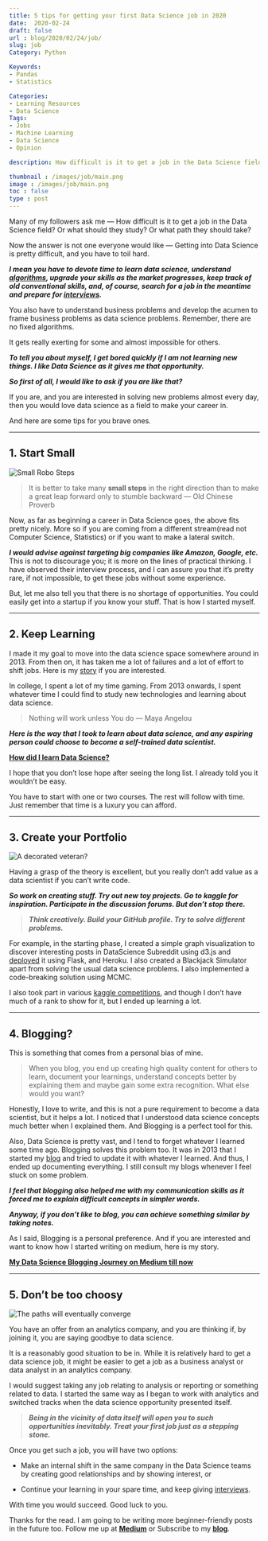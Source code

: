 ```yaml
---
title: 5 tips for getting your first Data Science job in 2020
date:  2020-02-24
draft: false
url : blog/2020/02/24/job/
slug: job
Category: Python

Keywords:
- Pandas
- Statistics

Categories:
- Learning Resources
- Data Science
Tags:
- Jobs
- Machine Learning
- Data Science
- Opinion

description: How difficult is it to get a job in the Data Science field? Or what should they study? Or what path they should take?

thumbnail : /images/job/main.png
image : /images/job/main.png
toc : false
type : post
---
```


Many of my followers ask me — How difficult is it to get a job in the Data Science field? Or what should they study? Or what path they should take?

Now the answer is not one everyone would like — Getting into Data Science is pretty difficult, and you have to toil hard.

***I mean you have to devote time to learn data science, understand [algorithms](https://medium.com/p/three-programming-concepts-for-data-scientists-c264fc3b1de8), upgrade your skills as the market progresses, keep track of old conventional skills, and, of course, search for a job in the meantime and prepare for [interviews](https://medium.com/p/3-mistakes-you-should-not-make-in-a-data-science-interview-9dc37752c8d0).***

You also have to understand business problems and develop the acumen to frame business problems as data science problems. Remember, there are no fixed algorithms.

It gets really exerting for some and almost impossible for others.

***To tell you about myself, I get bored quickly if I am not learning new things. I like Data Science as it gives me that opportunity.***

***So first of all, I would like to ask if you are like that?***

If you are, and you are interested in solving new problems almost every day, then you would love data science as a field to make your career in.

And here are some tips for you brave ones.

---

## 1. Start Small

![Small Robo Steps](/images/job/0.png)

> It is better to take many **small steps** in the right direction than to make a great leap forward only to stumble backward — Old Chinese Proverb

Now, as far as beginning a career in Data Science goes, the above fits pretty nicely. More so if you are coming from a different stream(read not Computer Science, Statistics) or if you want to make a lateral switch.

***I would advise against targeting big companies like Amazon, Google, etc.*** This is not to discourage you; it is more on the lines of practical thinking. I have observed their interview process, and I can assure you that it’s pretty rare, if not impossible, to get these jobs without some experience.

But, let me also tell you that there is no shortage of opportunities. You could easily get into a startup if you know your stuff. That is how I started myself.

---

## 2. Keep Learning

I made it my goal to move into the data science space somewhere around in 2013. From then on, it has taken me a lot of failures and a lot of effort to shift jobs. Here is my [story](https://towardsdatascience.com/how-did-i-start-with-data-science-3f4de6b501b0) if you are interested.

In college, I spent a lot of my time gaming. From 2013 onwards, I spent whatever time I could find to study new technologies and learning about data science.

> Nothing will work unless You do — Maya Angelou

***Here is the way that I took to learn about data science, and any aspiring person could choose to become a self-trained data scientist.***

[**How did I learn Data Science?**](https://towardsdatascience.com/how-did-i-learn-data-science-d5f7fc477997)

I hope that you don’t lose hope after seeing the long list. I already told you it wouldn’t be easy.

You have to start with one or two courses. The rest will follow with time. Just remember that time is a luxury you can afford.

---

## 3. Create your Portfolio

![A decorated veteran?](/images/job/1.png)

Having a grasp of the theory is excellent, but you really don’t add value as a data scientist if you can’t write code.

***So work on creating stuff. Try out new toy projects. Go to kaggle for inspiration. Participate in the discussion forums. But don’t stop there.***

> ***Think creatively. Build your GitHub profile. Try to solve different problems.***

For example, in the starting phase, I created a simple graph visualization to discover interesting posts in DataScience Subreddit using d3.js and [deployed](https://medium.com/p/how-to-deploy-a-streamlit-app-using-an-amazon-free-ec2-instance-416a41f69dc3) it using Flask, and Heroku. I also created a Blackjack Simulator apart from solving the usual data science problems. I also implemented a code-breaking solution using MCMC.

I also took part in various [kaggle competitions](https://medium.com/p/what-my-first-silver-medal-taught-me-about-text-classification-and-kaggle-in-general-ebae0df16278), and though I don’t have much of a rank to show for it, but I ended up learning a lot.

---

## 4. Blogging?

This is something that comes from a personal bias of mine.

> When you blog, you end up creating high quality content for others to learn, document your learnings, understand concepts better by explaining them and maybe gain some extra recognition. What else would you want?

Honestly, I love to write, and this is not a pure requirement to become a data scientist, but it helps a lot. I noticed that I understood data science concepts much better when I explained them. And Blogging is a perfect tool for this.

Also, Data Science is pretty vast, and I tend to forget whatever I learned some time ago. Blogging solves this problem too. It was in 2013 that I started my [blog](http://mlwhiz.com) and tried to update it with whatever I learned. And thus, I ended up documenting everything. I still consult my blogs whenever I feel stuck on some problem.

***I feel that blogging also helped me with my communication skills as it forced me to explain difficult concepts in simpler words.***

***Anyway, if you don’t like to blog, you can achieve something similar by taking notes.***

As I said, Blogging is a personal preference. And if you are interested and want to know how I started writing on medium, here is my story.

[**My Data Science Blogging Journey on Medium till now**](https://towardsdatascience.com/my-technical-blogging-journey-on-medium-till-now-38aa9b9804b6)

---

## 5. Don’t be too choosy

![The paths will eventually converge](/images/job/2.png)

You have an offer from an analytics company, and you are thinking if, by joining it, you are saying goodbye to data science.

It is a reasonably good situation to be in. While it is relatively hard to get a data science job, it might be easier to get a job as a business analyst or data analyst in an analytics company.

I would suggest taking any job relating to analysis or reporting or something related to data. I started the same way as I began to work with analytics and switched tracks when the data science opportunity presented itself.

> ***Being in the vicinity of data itself will open you to such opportunities inevitably. Treat your first job just as a stepping stone.***

Once you get such a job, you will have two options:

* Make an internal shift in the same company in the Data Science teams by creating good relationships and by showing interest, or

* Continue your learning in your spare time, and keep giving [interviews](https://medium.com/p/3-mistakes-you-should-not-make-in-a-data-science-interview-9dc37752c8d0).

With time you would succeed. Good luck to you.

Thanks for the read. I am going to be writing more beginner-friendly posts in the future too. Follow me up at [**Medium**](https://medium.com/@rahul_agarwal?source=post_page---------------------------) or Subscribe to my [**blog**](https://mlwhiz.ck.page/a9b8bda70c).

